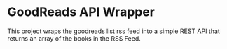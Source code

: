 # GoodReads API Wrapper

This project wraps the goodreads list rss feed into a simple REST API that returns an array of the books in the RSS Feed.

